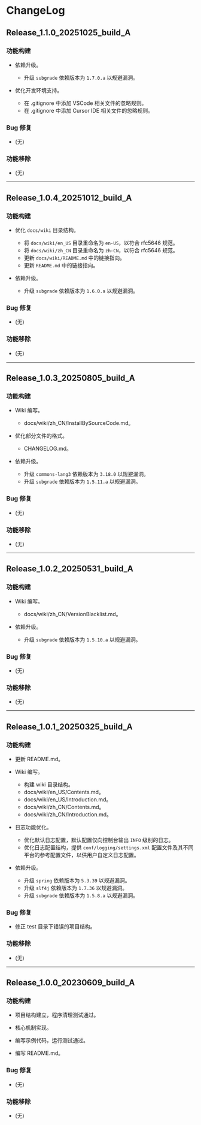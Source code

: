 # ChangeLog

## Release_1.1.0_20251025_build_A

### 功能构建

- 依赖升级。
  - 升级 `subgrade` 依赖版本为 `1.7.0.a` 以规避漏洞。

- 优化开发环境支持。
  - 在 .gitignore 中添加 VSCode 相关文件的忽略规则。
  - 在 .gitignore 中添加 Cursor IDE 相关文件的忽略规则。

### Bug 修复

- (无)

### 功能移除

- (无)

---

## Release_1.0.4_20251012_build_A

### 功能构建

- 优化 `docs/wiki` 目录结构。
  - 将 `docs/wiki/en_US` 目录重命名为 `en-US`，以符合 rfc5646 规范。
  - 将 `docs/wiki/zh_CN` 目录重命名为 `zh-CN`，以符合 rfc5646 规范。
  - 更新 `docs/wiki/README.md` 中的链接指向。
  - 更新 `README.md` 中的链接指向。

- 依赖升级。
  - 升级 `subgrade` 依赖版本为 `1.6.0.a` 以规避漏洞。

### Bug 修复

- (无)

### 功能移除

- (无)

---

## Release_1.0.3_20250805_build_A

### 功能构建

- Wiki 编写。
  - docs/wiki/zh_CN/InstallBySourceCode.md。

- 优化部分文件的格式。
  - CHANGELOG.md。

- 依赖升级。
  - 升级 `commons-lang3` 依赖版本为 `3.18.0` 以规避漏洞。
  - 升级 `subgrade` 依赖版本为 `1.5.11.a` 以规避漏洞。

### Bug 修复

- (无)

### 功能移除

- (无)

---

## Release_1.0.2_20250531_build_A

### 功能构建

- Wiki 编写。
  - docs/wiki/zh_CN/VersionBlacklist.md。

- 依赖升级。
  - 升级 `subgrade` 依赖版本为 `1.5.10.a` 以规避漏洞。

### Bug 修复

- (无)

### 功能移除

- (无)

---

## Release_1.0.1_20250325_build_A

### 功能构建

- 更新 README.md。

- Wiki 编写。
  - 构建 wiki 目录结构。
  - docs/wiki/en_US/Contents.md。
  - docs/wiki/en_US/Introduction.md。
  - docs/wiki/zh_CN/Contents.md。
  - docs/wiki/zh_CN/Introduction.md。

- 日志功能优化。
  - 优化默认日志配置，默认配置仅向控制台输出 `INFO` 级别的日志。
  - 优化日志配置结构，提供 `conf/logging/settings.xml` 配置文件及其不同平台的参考配置文件，以供用户自定义日志配置。

- 依赖升级。
  - 升级 `spring` 依赖版本为 `5.3.39` 以规避漏洞。
  - 升级 `slf4j` 依赖版本为 `1.7.36` 以规避漏洞。
  - 升级 `subgrade` 依赖版本为 `1.5.8.a` 以规避漏洞。

### Bug 修复

- 修正 test 目录下错误的项目结构。

### 功能移除

- (无)

---

## Release_1.0.0_20230609_build_A

### 功能构建

- 项目结构建立，程序清理测试通过。

- 核心机制实现。

- 编写示例代码，运行测试通过。

- 编写 README.md。

### Bug 修复

- (无)

### 功能移除

- (无)

